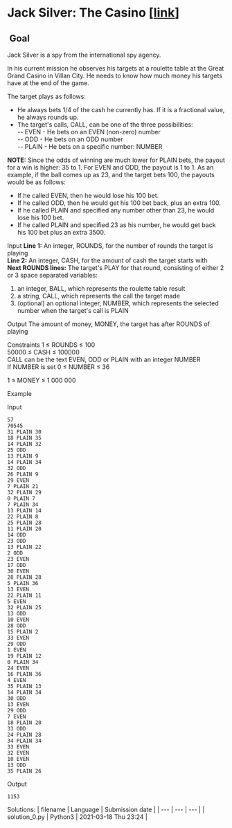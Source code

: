 # Jack Silver: The Casino \[[link](https://www.codingame.com/training/easy/jack-silver-the-casino)\]


 Goal
-----


Jack Silver is a spy from the international spy agency.   
  
In his current mission he observes his targets at a roulette table at the Great Grand Casino in Villan City. He needs to know how much money his targets have at the end of the game.  
  
The target plays as follows:  
- He always bets 1/4 of the cash he currently has. If it is a fractional value, he always rounds up.  
- The target's calls, CALL, can be one of the three possibilities:  
-- EVEN - He bets on an EVEN (non-zero) number  
-- ODD - He bets on an ODD number  
-- PLAIN - He bets on a specific number: NUMBER  
  
**NOTE:** Since the odds of winning are much lower for PLAIN bets, the payout for a win is higher: 35 to 1. For EVEN and ODD, the payout is 1 to 1. As an example, if the ball comes up as 23, and the target bets 100, the payouts would be as follows:  
  
 - If he called EVEN, then he would lose his 100 bet.  
 - If he called ODD, then he would get his 100 bet back, plus an extra 100.  
 - If he called PLAIN and specified any number other than 23, he would lose his 100 bet.  
 - If he called PLAIN and specified 23 as his number, he would get back his 100 bet plus an extra 3500.



Input
**Line 1:** An integer, ROUNDS, for the number of rounds the target is playing  
**Line 2:** An integer, CASH, for the amount of cash the target starts with  
**Next ROUNDS lines:** The target's PLAY for that round, consisting of either 2 or 3 space separated variables:   
1) an integer, BALL, which represents the roulette table result  
2) a string, CALL, which represents the call the target made   
3) (optional) an optional integer, NUMBER, which represents the selected number when the target's call is PLAIN


Output
The amount of money, MONEY, the target has after ROUNDS of playing


Constraints
1 ≤ ROUNDS ≤ 100  
50000 ≤ CASH ≤ 100000  
CALL can be the text EVEN, ODD or PLAIN with an integer NUMBER  
If NUMBER is set 0 ≤ NUMBER ≤ 36  
  
1 ≤ MONEY ≤ 1 000 000


Example


Input

```
57
70545
31 PLAIN 30
18 PLAIN 35
14 PLAIN 32
25 ODD
13 PLAIN 9
14 PLAIN 34
32 ODD
26 PLAIN 9
29 EVEN
7 PLAIN 21
32 PLAIN 29
0 PLAIN 7
7 PLAIN 34
13 PLAIN 14
22 PLAIN 8
25 PLAIN 28
11 PLAIN 20
14 ODD
23 ODD
13 PLAIN 22
2 ODD
23 EVEN
17 ODD
30 EVEN
28 PLAIN 28
5 PLAIN 36
13 EVEN
22 PLAIN 11
5 EVEN
32 PLAIN 25
13 ODD
10 EVEN
28 ODD
15 PLAIN 2
33 EVEN
29 ODD
1 EVEN
19 PLAIN 12
0 PLAIN 34
24 EVEN
16 PLAIN 36
4 EVEN
35 PLAIN 13
14 PLAIN 34
30 ODD
13 EVEN
29 ODD
7 EVEN
18 PLAIN 20
33 ODD
24 PLAIN 28
34 PLAIN 34
33 EVEN
32 EVEN
10 EVEN
13 ODD
35 PLAIN 26
```



Output

```
1153
```





Solutions:
| filename | Language | Submission date |
| --- | --- | --- |
| solution_0.py | Python3 | 2021-03-18 Thu 23:24 |
